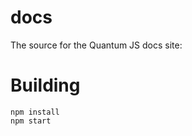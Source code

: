 # docs

The source for the Quantum JS docs site: <url-goes-here>

# Building

    npm install
    npm start
